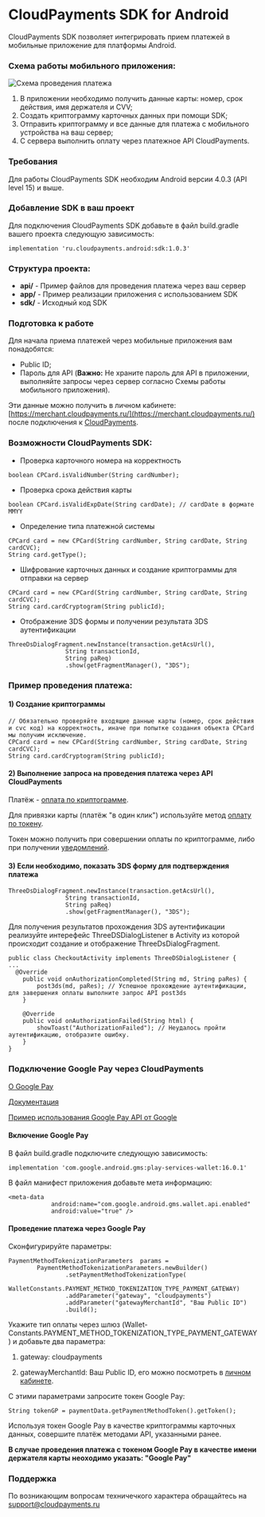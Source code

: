 # CloudPayments SDK for Android 

CloudPayments SDK позволяет интегрировать прием платежей в мобильные приложение для платформы Android.

### Схема работы мобильного приложения:
![Схема проведения платежа](https://cloudpayments.ru/storage/SNbUKmXtE1XgZoL7ypOSJBTFKvRpfMaWtWiNI51U.png)
1. В приложении необходимо получить данные карты: номер, срок действия, имя держателя и CVV;
2. Создать криптограмму карточных данных при помощи SDK;
3. Отправить криптограмму и все данные для платежа с мобильного устройства на ваш сервер;
4. С сервера выполнить оплату через платежное API CloudPayments. 

### Требования
Для работы CloudPayments SDK необходим Android версии 4.0.3 (API level 15) и выше.

### Добавление SDK в ваш проект
Для подключения CloudPayments SDK добавьте в файл build.gradle вашего проекта следующую зависимость:

```
implementation 'ru.cloudpayments.android:sdk:1.0.3'
```
### Структура проекта:

* **api/** - Пример файлов для проведения платежа через ваш сервер
* **app/** - Пример реализации приложения с использованием SDK
* **sdk/** - Исходный код SDK


### Подготовка к работе

Для начала приема платежей через мобильные приложения вам понадобятся:

* Public ID;
* Пароль для API (**Важно:** Не храните пароль для API в приложении, выполняйте запросы через сервер согласно Схемы работы мобильного приложения).

Эти данные можно получить в личном кабинете: [https://merchant.cloudpayments.ru/](https://merchant.cloudpayments.ru/) после подключения к [CloudPayments](https://cloudpayments.ru/).

### Возможности CloudPayments SDK:

* Проверка карточного номера на корректность

```
boolean CPCard.isValidNumber(String cardNumber);

```

* Проверка срока действия карты

```
boolean CPCard.isValidExpDate(String cardDate); // cardDate в формате MMYY

```

* Определение типа платежной системы

```
CPCard card = new CPCard(String cardNumber, String cardDate, String cardCVC);
String card.getType();

```

* Шифрование карточных данных и создание криптограммы для отправки на сервер

```
CPCard card = new CPCard(String cardNumber, String cardDate, String cardCVC);
String card.cardCryptogram(String publicId);

```

* Отображение 3DS формы и получении результата 3DS аутентификации

```
ThreeDsDialogFragment.newInstance(transaction.getAcsUrl(),
                String transactionId,
                String paReq)
                .show(getFragmentManager(), "3DS");
```

### Пример проведения платежа:

#### 1) Создание криптограммы

```
// Обязательно проверяйте входящие данные карты (номер, срок действия и cvc код) на корректность, иначе при попытке создания объекта CPCard мы получим исключение.
CPCard card = new CPCard(String cardNumber, String cardDate, String cardCVC);
String card.cardCryptogram(String publicId);

```

#### 2) Выполнение запроса на проведения платежа через  API CloudPayments

Платёж - [оплата по криптограмме](https://cloudpayments.ru/wiki/integration/instrumenti/api#pay_with_crypto).

Для привязки карты (платёж "в один клик")  используйте метод
[оплату по токену](https://cloudpayments.ru/wiki/integration/instrumenti/api#paywithtoken).  

Токен можно получить при совершении оплаты по криптограмме, либо при получении  [уведомлений](https://cloudpayments.ru/wiki/integration/instrumenti/notice).


#### 3) Если необходимо, показать 3DS форму для подтверждения платежа

```
ThreeDsDialogFragment.newInstance(transaction.getAcsUrl(),
                String transactionId,
                String paReq)
                .show(getFragmentManager(), "3DS");
```

Для получения результатов прохождения 3DS аутентификации реализуйте интерефейс ThreeDSDialogListener в Activity из которой происходит создание и отображение ThreeDsDialogFragment.

```
public class CheckoutActivity implements ThreeDSDialogListener {
...
  @Override
    public void onAuthorizationCompleted(String md, String paRes) {
        post3ds(md, paRes); // Успешное прохождение аутентификации, для завершения оплаты выполните запрос API post3ds
    }

    @Override
    public void onAuthorizationFailed(String html) {
        showToast("AuthorizationFailed"); // Неудалось пройти аутентификацию, отобразите ошибку.
    }
}
```

### Подключение Google Pay  через CloudPayments

[О Google Pay](https://cloudpayments.ru/wiki/integration/products/googlepay)

[Документация](https://developers.google.com/payments/setup)

[Пример использования Google Pay API от Google](https://github.com/android-pay/paymentsapi-quickstart)

#### Включение Google Pay 

В файл build.gradle подключите следующую зависимость:

```
implementation 'com.google.android.gms:play-services-wallet:16.0.1'
```

В файл манифест приложения добавьте мета информацию:

```
<meta-data
            android:name="com.google.android.gms.wallet.api.enabled"
            android:value="true" />
```

#### Проведение платежа через Google Pay  

Сконфигурируйте параметры:

```
PaymentMethodTokenizationParameters  params =
		PaymentMethodTokenizationParameters.newBuilder()
				.setPaymentMethodTokenizationType(
				WalletConstants.PAYMENT_METHOD_TOKENIZATION_TYPE_PAYMENT_GATEWAY)
				.addParameter("gateway", "cloudpayments")
				.addParameter("gatewayMerchantId", "Ваш Public ID")
				.build();
```

Укажите тип оплаты через шлюз (Wallet-Constants.PAYMENT_METHOD_TOKENIZATION_TYPE_PAYMENT_GATEWAY) и добавьте два параметра:

1) gateway: cloudpayments

2) gatewayMerchantId: Ваш Public ID, его можно посмотреть в [личном кабинете](https://merchant.cloudpayments.ru/).

С этими параметрами запросите токен Google Pay:

```
String tokenGP = paymentData.getPaymentMethodToken().getToken();
```

Используя токен Google Pay в качестве криптограммы карточных данных, совершите платёж  методами API, указанными ранее.

**В случае проведения платежа с токеном Google Pay в качестве имени держателя карты неоходимо указать: "Google Pay"**

### Поддержка

По возникающим вопросам техничечкого характера обращайтесь на support@cloudpayments.ru
